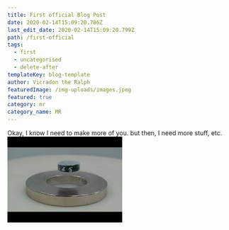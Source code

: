 ```yaml
---
title: First official Blog Post
date: 2020-02-14T15:09:20.786Z
last_edit_date: 2020-02-14T15:09:20.799Z
path: /first-official
tags:
  - first
  - uncategorised
  - delete-after
templateKey: blog-template
author: Vicradon the Ralph
featuredImage: /img-uploads/images.jpeg
featured: true
category: mr
category_name: MR
---
```

Okay, I know I need to make more of you. but then, I need more stuff, etc.
![Levitation](../img-uploads/images.jpeg)
